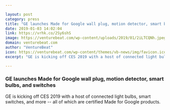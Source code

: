 ```yaml
---

layout: post
category: press
title: "GE launches Made for Google wall plug, motion detector, smart bulbs, and switches"
date: 2019-01-03 14:02:04
link: https://vrhk.co/2Sy6shS
image: https://venturebeat.com/wp-content/uploads/2019/01/2iLTCQNh.jpeg?fit=1280%2C720&strip=all
domain: venturebeat.com
author: "VentureBeat"
icon: https://venturebeat.com/wp-content/themes/vb-news/img/favicon.ico
excerpt: "GE is kicking off CES 2019 with a host of connected light bulbs, smart switches, and more -- all of which are certified Made for Google products."

---
```


### GE launches Made for Google wall plug, motion detector, smart bulbs, and switches

GE is kicking off CES 2019 with a host of connected light bulbs, smart switches, and more -- all of which are certified Made for Google products.